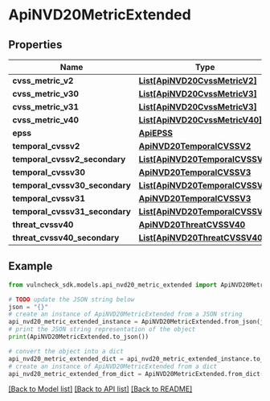 # ApiNVD20MetricExtended


## Properties

Name | Type | Description | Notes
------------ | ------------- | ------------- | -------------
**cvss_metric_v2** | [**List[ApiNVD20CvssMetricV2]**](ApiNVD20CvssMetricV2.md) |  | [optional] 
**cvss_metric_v30** | [**List[ApiNVD20CvssMetricV3]**](ApiNVD20CvssMetricV3.md) |  | [optional] 
**cvss_metric_v31** | [**List[ApiNVD20CvssMetricV3]**](ApiNVD20CvssMetricV3.md) |  | [optional] 
**cvss_metric_v40** | [**List[ApiNVD20CvssMetricV40]**](ApiNVD20CvssMetricV40.md) |  | [optional] 
**epss** | [**ApiEPSS**](ApiEPSS.md) |  | [optional] 
**temporal_cvssv2** | [**ApiNVD20TemporalCVSSV2**](ApiNVD20TemporalCVSSV2.md) |  | [optional] 
**temporal_cvssv2_secondary** | [**List[ApiNVD20TemporalCVSSV2]**](ApiNVD20TemporalCVSSV2.md) |  | [optional] 
**temporal_cvssv30** | [**ApiNVD20TemporalCVSSV3**](ApiNVD20TemporalCVSSV3.md) |  | [optional] 
**temporal_cvssv30_secondary** | [**List[ApiNVD20TemporalCVSSV3]**](ApiNVD20TemporalCVSSV3.md) |  | [optional] 
**temporal_cvssv31** | [**ApiNVD20TemporalCVSSV3**](ApiNVD20TemporalCVSSV3.md) |  | [optional] 
**temporal_cvssv31_secondary** | [**List[ApiNVD20TemporalCVSSV3]**](ApiNVD20TemporalCVSSV3.md) |  | [optional] 
**threat_cvssv40** | [**ApiNVD20ThreatCVSSV40**](ApiNVD20ThreatCVSSV40.md) |  | [optional] 
**threat_cvssv40_secondary** | [**List[ApiNVD20ThreatCVSSV40]**](ApiNVD20ThreatCVSSV40.md) |  | [optional] 

## Example

```python
from vulncheck_sdk.models.api_nvd20_metric_extended import ApiNVD20MetricExtended

# TODO update the JSON string below
json = "{}"
# create an instance of ApiNVD20MetricExtended from a JSON string
api_nvd20_metric_extended_instance = ApiNVD20MetricExtended.from_json(json)
# print the JSON string representation of the object
print(ApiNVD20MetricExtended.to_json())

# convert the object into a dict
api_nvd20_metric_extended_dict = api_nvd20_metric_extended_instance.to_dict()
# create an instance of ApiNVD20MetricExtended from a dict
api_nvd20_metric_extended_from_dict = ApiNVD20MetricExtended.from_dict(api_nvd20_metric_extended_dict)
```
[[Back to Model list]](../README.md#documentation-for-models) [[Back to API list]](../README.md#documentation-for-api-endpoints) [[Back to README]](../README.md)


